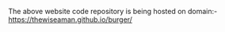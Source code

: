 The above website code repository is being hosted on domain:-
https://thewiseaman.github.io/burger/
